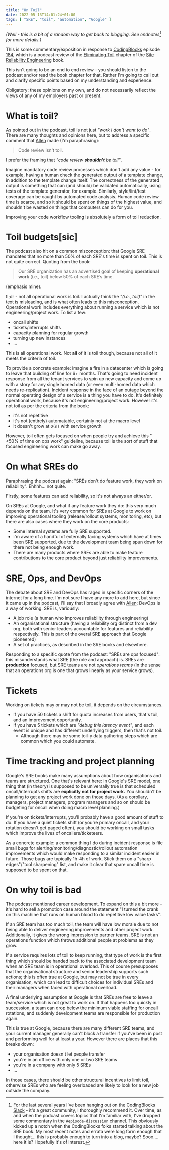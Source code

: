 ```yaml
---
title: "On Toil"
date: 2022-05-13T14:01:24+01:00
tags: [ "SRE", "toil", "automation", "Google" ]
---
```


_(Well - this is a bit of a random way to get back to blogging. See
endnotes[^endnotes] for more details.)_

This is some commentary/exposition in response to [CodingBlocks] episode [184],
which is a podcast review of the [Eliminating Toil] chapter of the [Site
Reliability Engineering] book.

[CodingBlocks]: https://www.codingblocks.net/
[184]: https://www.codingblocks.net/episode184
[Eliminating Toil]: https://sre.google/sre-book/eliminating-toil/
[Site Reliability Engineering]: https://sre.google/books/

This isn't going to be an end to end review - you should listen to the podcast
and/or read the book chapter for that. Rather I'm going to call out and clarify
specific points based on my understanding and experience.

Obligatory: these opinions on my own, and do not necessarily reflect the views
of any of my employers past or present.

# What is toil?

As pointed out in the podcast, toil is not just _"work I don't want to do"_.
There are many thoughts and opinions here, but to address a specific comment
that [Allen] made (I'm paraphrasing):

[Allen]: https://twitter.com/theallenu

> Code review isn't toil.

I prefer the framing that _"code review **shouldn't** be toil"_.

Imagine mandatory code review processes which don't add any value - for
example, having a human check the generated output of a template change, in
addition to the template change itself. The correctness of the generated output
is something that can (and should) be validated automatically, using tests of
the template generator, for example. Similarly, style/lint/test coverage
can be caught by automated code analysis. Human code review time is scarce, and
so it should be spent on things of the highest value, and shouldn't be wasted
on things that computers can do for you.

Improving your code workflow tooling is absolutely a form of toil reduction.

# Toil budgets[sic]

The podcast also hit on a common misconception: that Google SRE mandates that
no more than 50% of each SRE's time is spent on toil. This is not quite
correct. Quoting from the book:

> Our SRE organization has an advertised goal of keeping __operational work__
> (i.e., toil) below 50% of each SRE’s time.

(emphasis mine).

tl;dr - not all operational work is toil. I actually think the _"(i.e., toil)"_
in the text is misleading, and is what often leads to this misconception.
Operational work includes everything about running a service which is not
engineering/project work. To list a few:

- oncall shifts
- tickets/interrupts shifts
- capacity planning for regular growth
- turning up new instances
- ...

This is all operational work. Not __all__ of it is toil though, because not all
of it meets the criteria of toil.

To provide a concrete example: imagine a fire in a datacenter which is going to
leave that building off line for 6+ months.  That's going to need incident
response from all the tenant services to spin up new capacity and come up with
a story for any single homed data (or even multi-homed data which needs
re-replication). Incident response in the face of an outage beyond the normal
operating design of a service is a thing you have to do. It's definitely
operational work, because it's not engineering/project work. However it's not
toil as per the criteria from the book:

- it's not repetitive
- it's not (entirely) automatable, certainly not at the macro level
- it doesn't grow at `O(n)` with service growth


However, toil often gets focused on when people try and achieve this "&lt;50%
of time on ops work" guideline, because toil is the sort of stuff that focused
engineering work can make go away.

# On what SREs do

Paraphrasing the podcast again: "SREs don't do feature work, they work on
reliability". Ehhhh... not quite.

Firstly, some features can add reliability, so it's not always an either/or.

On SREs at Google, and what if any feature work they do: this very much depends
on the team. It's very common for SREs at Google to work on improving
operational tooling (release/rollout systems, monitoring, etc), but there are
also cases where they work on the core products:

- Some internal systems are fully SRE supported.
- I'm aware of a handful of externally facing systems which have at times been
    SRE supported, due to the development team being spun down for there not being
    enough work.
- There are many products where SREs are able to make feature contributions to
    the core product beyond just reliability improvements.

# SRE, Ops, and DevOps

The debate about SRE and DevOps has raged in specific corners of the internet
for a long time.  I'm not sure I have any more to add here, but since it came
up in the podcast, I'll say that I broadly agree with [Allen]: DevOps is a way
of working. SRE is, variously:

- A job role (a human who improves reliability through engineering)
- An organisational structure (having a reliability org distinct from a dev
    org, both with senior leaders accountable for features and reliability
    respectively. This is part of the overal SRE approach that Google
    pioneered)
- A set of practices, as described in the SRE books and elsewhere.

Responding to a specific quote from the podcast: "SREs are ops focused": this
misunderstands what SRE (the role and approach) is. SREs are __production__
focused, but SRE teams are not _operations teams_ (in the sense that an
operations org is one that grows linearly as your service grows).

# Tickets

Working on tickets may or may not be toil, it depends on the circumstances.

- If you have 50 tickets a shift for quota increases from users, that's toil,
    and an improvement opportunity.
- If you have 5 tickets which are _"debug this latency event"_, and each event
    is unique and has different underlying triggers, then that's not toil.
    - Although there may be some toil-y data gathering steps which are common
        which you could automate.

# Time tracking and project planning

Google's SRE books make many assumptions about how organisations and teams are
structured. One that's relevant here: in Google's SRE model, one thing that (in
theory) is supposed to be universally true is that scheduled oncall/interrupts
shifts are **explicitly not for project work.** You shouldn't be planning to
get any project work done on those days. (As a corollary, managers, project
managers, program managers and so on should be budgeting for oncall when doing
macro level planning.)

If you're on tickets/interrupts, you'll probably have a good amount of stuff to
do. If you have a quiet tickets shift (or you're primary oncall, and your
rotation doesn't get paged often), you should be working on small tasks which
improve the lives of oncallers/ticketeers.

As a concrete example: a common thing I do during incident response is file
small bugs for alerting/monitoring/diagnostic/rollout automation improvements
which would make responding to a similar incident easier in future. Those bugs
are typically 1h-4h of work. Stick them on a "sharp edges"/"tool sharpening"
list, and make it clear that spare oncall time is supposed to be spent on that.

# On why toil is bad

The podcast mentioned career development. To expand on this a bit more - it's
hard to sell a promotion case around the statement "I turned the crank on this
machine that runs on human blood to do repetitive low value tasks".

If an SRE team has too much toil, the team will have low morale due to not
being able to deliver engineering improvements and other project work.
Additionally, it gives the wrong impression to partner teams. SRE is not an
operations function which throws additional people at problems as they grow.

If a service requires lots of toil to keep running, that type of work is the
first thing which should be handed back to the associated development team when
an SRE team is in operational overload. This of course presupposes that the
organisational structure and senior leadership supports such actions; this is
often true at Google, but may not be true in every organisation, which can
lead to difficult choices for individual SREs and their managers when faced
with operational overload.

A final underlying assumption at Google is that SREs are free to leave a
team/service which is not great to work on. If that happens too quickly in
succession, a team can drop below the minimum viable staffing for oncall
rotations, and suddenly development teams are responsible for production again.

This is true at Google, because there are many different SRE teams, and your
current manager generally can't block a transfer if you've been in post and
performing well for at least a year. However there are places that this breaks
down:

- your organisation doesn't let people transfer
- you're in an office with only one or two SRE teams
- you're in a company with only 5 SREs
- ...

In those cases, there should be other structural incentives to limit toil,
otherwise SREs who are feeling overloaded are likely to look for a new job
outside the company.

[^endnotes]: For the last several years I've been hanging out on the CodingBlocks
  [Slack] - it's a great community, I thoroughly recommend it. Over time, as
  and when the podcast covers topics that I'm familiar with, I've dropped some
  commentary in the `#episode-discussion` channel. This obviously kicked up a
  notch when the CodingBlocks folks started talking about the SRE book. My most
  recent notes and errata were long form enough that I thought... this is
  probably enough to turn into a blog, maybe? Sooo.... here it is? Hopefully
  it's of interest.

[Slack]: https://www.codingblocks.net/slack
